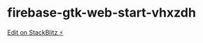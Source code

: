 # firebase-gtk-web-start-vhxzdh

[Edit on StackBlitz ⚡️](https://stackblitz.com/edit/firebase-gtk-web-start-vhxzdh)